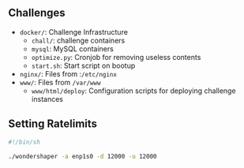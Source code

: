 ## Challenges

* `docker/`: Challenge Infrastructure
    * `chall/`: challenge containers
    * `mysql`: MySQL containers
    * `optimize.py`: Cronjob for removing useless contents
    * `start.sh`: Start script on bootup
* `nginx/`: Files from :`/etc/nginx`
* `www/`: Files from `/var/www`
    * `www/html/deploy`: Configuration scripts for deploying challenge instances

## Setting Ratelimits

```sh
#!/bin/sh

./wondershaper -a enp1s0 -d 12000 -u 12000
```
